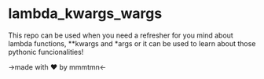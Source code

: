 # lambda_kwargs_wargs

This repo can be used when you need a refresher for you mind about lambda functions,
**kwargs and *args or it can be used to learn about those pythonic funcionalities!

->made with :heart: by mmmtmn<-
